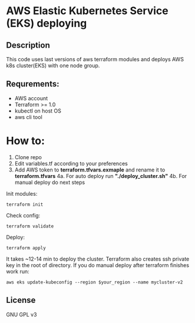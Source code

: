 # AWS Elastic Kubernetes Service (EKS) deploying

## Description

This code uses last versions of aws terraform modules and deploys AWS k8s cluster(EKS) with one node group.


## Requrements: 
  - AWS account
  - Terraform >= 1.0
  - kubectl on host OS
  - aws cli tool



# How to:
1. Clone repo
2. Edit variables.tf according to your preferences
3. Add AWS token to **terraform.tfvars.exmaple** and rename it to **terraform.tfvars**
4a. For auto deploy run **"./deploy_cluster.sh"**
4b. For manual deploy do next steps

Init modules:
```
terraform init
```

Check config:
```
terraform validate
```
Deploy:
```
terraform apply
```


It takes ~12-14 min to deploy the cluster. Terraform also creates ssh private key in the root of directory.
If you do manual deploy after terraform finishes work run: 

```
aws eks update-kubeconfig --region $your_region --name mycluster-v2
```

## License
GNU GPL v3